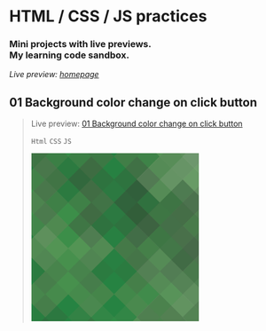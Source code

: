# HTML / CSS / JS practices
### Mini projects with live previews. <br>My learning code sandbox. <br>
_Live preview: [homepage](https://juodindre.github.io/html-css-js-practices/)_

## 01 Background color change on click button
> Live preview: [01 Background color change on click button](https://juodindre.github.io/html-css-js-practices/01_Background_color_change_on_click_button/index.html)
>
> `Html` `CSS` `JS`
>
>![01 project screenshot](https://github.com/indre-juodziukynaite/html-css-js-practices/blob/main/01_Background_color_change_on_click_button/images/01.png)
